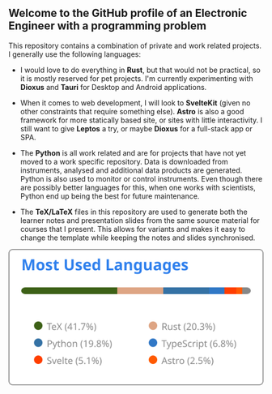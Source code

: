 ## Welcome to the GitHub profile of an Electronic Engineer with a programming problem

This repository contains a combination of private and work related projects. I generally use the following languages:

- I would love to do everything in **Rust**, but that would not be practical, so it is mostly reserved for pet projects. I'm currently experimenting with **Dioxus** and **Tauri** for Desktop and Android applications.

- When it comes to web development, I will look to **SvelteKit** (given no other constraints that require something else). **Astro** is also a good framework for more statically based site, or sites with little interactivity. I still want to give **Leptos** a try, or maybe **Dioxus** for a full-stack app or SPA.

- The **Python** is all work related and are for projects that have not yet moved to a work specific repository. Data is downloaded from instruments, analysed and additional data products are generated. Python is also used to monitor or control instruments. Even though there are possibly better languages for this, when one works with scientists, Python end up being the best for future maintenance.

- The **TeX/LaTeX** files in this repository are used to generate both the learner notes and presentation slides from the same source material for courses that I present. This allows for variants and makes it easy to change the template while keeping the notes and slides synchronised.

<p align="center">
    <img src="images/lang.svg" alt="Most used languages">
</p>
